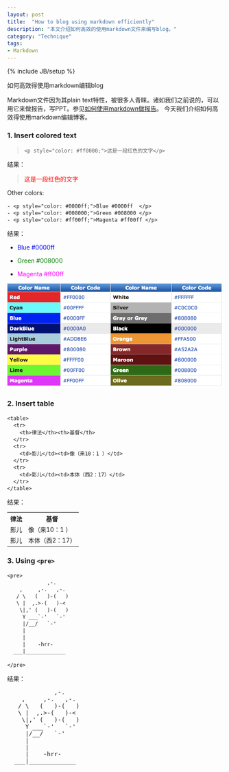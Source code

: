 ```yaml
---
layout: post
title:  "How to blog using markdown efficiently"
description: "本文介绍如何高效的使用markdown文件来编写blog。"
category: "Technique"
tags:
- Markdown
---
```

{% include JB/setup %}

如何高效得使用markdown编辑blog


Markdown文件因为其plain text特性，被很多人青睐。诸如我们之前说的，可以用它来做报告，写PPT。参见[如何使用markdown做报告](http://anotherbug.com/blog/2013/06/12/how-to-make-presentation-using-markdown/)。 今天我们介绍如何高效得使用markdown编辑博客。

### 1. Insert colored text 
> `<p style="color: #ff0000;">这是一段红色的文字</p>`

结果：
> <p style="color: #ff0000;">这是一段红色的文字</p>

Other colors:  

	- <p style="color: #0000ff;">Blue #0000ff  </p> 
	- <p style="color: #008000;">Green #008000 </p>
	- <p style="color: #ff00ff;">Magenta #ff00ff </p>
结果：

- <p style="color: #0000ff;">Blue #0000ff  </p> 
- <p style="color: #008000;">Green #008000 </p>
- <p style="color: #ff00ff;">Magenta #ff00ff </p>

![Color Code](/assets/images/2013/06/07/color_code.png)

### 2. Insert table
	<table>
	  <tr>
	    <th>律法</th><th>基督</th>
	  </tr>
	  <tr>
	    <td>影儿</td><td>像（来10：1 ）</td>
	  </tr>
	  <tr>
	    <td>影儿</td><td>本体（西2：17）</td>
	  </tr>
	</table>

结果：
<table>
  <tr>
    <th>律法</th><th>基督</th>
  </tr>
  <tr>
    <td>影儿</td><td>像（来10：1 ）</td>
  </tr>
  <tr>
    <td>影儿</td><td>本体（西2：17）</td>
  </tr>
</table>

### 3. Using `<pre>`
	<pre>
	             ,-.
	    ,     ,-.   ,-.
	   / \   (   )-(   )
	   \ |  ,.>-(   )-<
	    \|,' (   )-(   )
	     Y ___`-'   `-'
	     |/__/   `-'
	     |
	     |
	     |    -hrr-
	  ___|_____________
	  
	</pre>

结果：

<pre>
             ,-.
    ,     ,-.   ,-.
   / \   (   )-(   )
   \ |  ,.>-(   )-<
    \|,' (   )-(   )
     Y ___`-'   `-'
     |/__/   `-'
     |
     |
     |    -hrr-
  ___|_____________
  
</pre>

